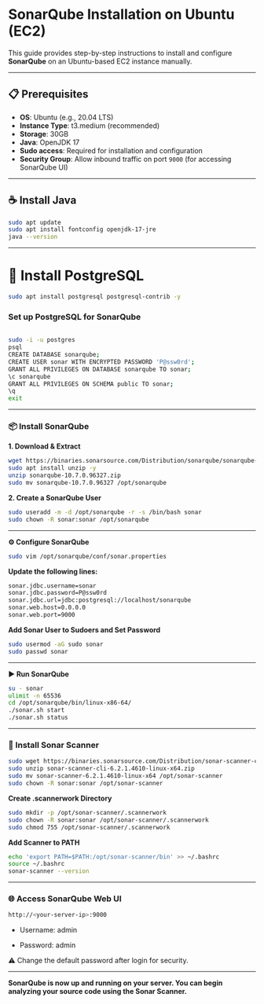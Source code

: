 # SonarQube Installation on Ubuntu (EC2)

This guide provides step-by-step instructions to install and configure **SonarQube** on an Ubuntu-based EC2 instance manually.

---

## 📋 Prerequisites

- **OS**: Ubuntu (e.g., 20.04 LTS)
- **Instance Type**: t3.medium (recommended)
- **Storage**: 30GB
- **Java**: OpenJDK 17
- **Sudo access**: Required for installation and configuration
- **Security Group**: Allow inbound traffic on port `9000` (for accessing SonarQube UI)

---

## ☕ Install Java

```bash
sudo apt update
sudo apt install fontconfig openjdk-17-jre
java --version

```
---

# 🐘 Install PostgreSQL

```sh
sudo apt install postgresql postgresql-contrib -y
```
### Set up PostgreSQL for SonarQube

```sh

sudo -i -u postgres
psql
CREATE DATABASE sonarqube;
CREATE USER sonar WITH ENCRYPTED PASSWORD 'P@ssw0rd';
GRANT ALL PRIVILEGES ON DATABASE sonarqube TO sonar;
\c sonarqube
GRANT ALL PRIVILEGES ON SCHEMA public TO sonar;
\q
exit

```
---
### 📦 Install SonarQube

**1. Download & Extract**
```sh
wget https://binaries.sonarsource.com/Distribution/sonarqube/sonarqube-10.7.0.96327.zip
sudo apt install unzip -y
unzip sonarqube-10.7.0.96327.zip
sudo mv sonarqube-10.7.0.96327 /opt/sonarqube
```
**2. Create a SonarQube User**
```sh
sudo useradd -m -d /opt/sonarqube -r -s /bin/bash sonar
sudo chown -R sonar:sonar /opt/sonarqube
```
---

**⚙️ Configure SonarQube**
```sh
sudo vim /opt/sonarqube/conf/sonar.properties
```

**Update the following lines:**
```sh
sonar.jdbc.username=sonar
sonar.jdbc.password=P@ssw0rd
sonar.jdbc.url=jdbc:postgresql://localhost/sonarqube
sonar.web.host=0.0.0.0
sonar.web.port=9000
```

**Add Sonar User to Sudoers and Set Password**
```sh
sudo usermod -aG sudo sonar
sudo passwd sonar

```
---

**▶️ Run SonarQube**
```sh
su - sonar
ulimit -n 65536
cd /opt/sonarqube/bin/linux-x86-64/
./sonar.sh start
./sonar.sh status
```
---

### 🔎 Install Sonar Scanner

```sh
sudo wget https://binaries.sonarsource.com/Distribution/sonar-scanner-cli/sonar-scanner-cli-6.2.1.4610-linux-x64.zip
sudo unzip sonar-scanner-cli-6.2.1.4610-linux-x64.zip
sudo mv sonar-scanner-6.2.1.4610-linux-x64 /opt/sonar-scanner
sudo chown -R sonar:sonar /opt/sonar-scanner
```

**Create .scannerwork Directory**
```sh
sudo mkdir -p /opt/sonar-scanner/.scannerwork
sudo chown -R sonar:sonar /opt/sonar-scanner/.scannerwork
sudo chmod 755 /opt/sonar-scanner/.scannerwork
```

**Add Scanner to PATH**
```sh
echo 'export PATH=$PATH:/opt/sonar-scanner/bin' >> ~/.bashrc
source ~/.bashrc
sonar-scanner --version
```
---

### 🌐 Access SonarQube Web UI
```sh
http://<your-server-ip>:9000
```
- Username: admin

- Password: admin

⚠️ Change the default password after login for security.

---

**SonarQube is now up and running on your server. You can begin analyzing your source code using the Sonar Scanner.**